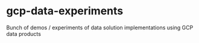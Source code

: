 # gcp-data-experiments
Bunch of demos / experiments of data solution implementations using GCP data products
